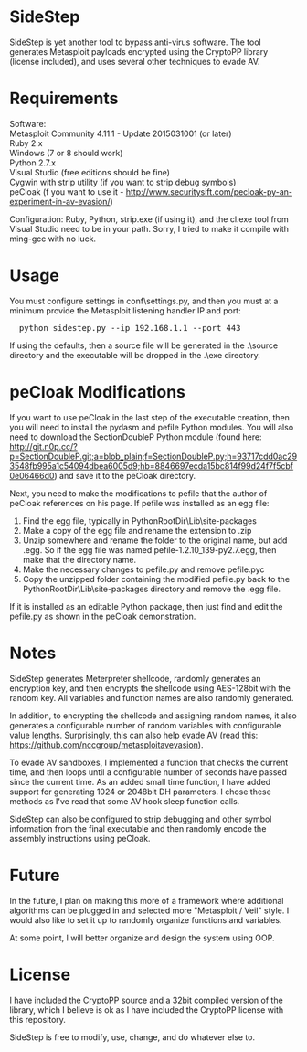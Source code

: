 SideStep
========

SideStep is yet another tool to bypass anti-virus software.  The tool generates Metasploit payloads encrypted using the CryptoPP library (license included), and uses several other techniques to evade AV.

Requirements
============

Software:<BR>
Metasploit Community 4.11.1 - Update 2015031001 (or later)<BR>
Ruby 2.x<BR>
Windows (7 or 8 should work)<BR>
Python 2.7.x<BR>
Visual Studio (free editions should be fine)<BR>
Cygwin with strip utility (if you want to strip debug symbols)<BR>
peCloak (f you want to use it - http://www.securitysift.com/pecloak-py-an-experiment-in-av-evasion/)<BR>

Configuration:
Ruby, Python, strip.exe (if using it), and the cl.exe tool from Visual Studio need to be in your path.  Sorry, I tried to make it compile with ming-gcc with no luck.

Usage
=====

You must configure settings in conf\settings.py, and then you must at a minimum provide the Metasploit listening handler IP and port:
<pre>
  python sidestep.py --ip 192.168.1.1 --port 443
</pre>

If using the defaults, then a source file will be generated in the .\source directory and the executable will be dropped in the .\exe directory.

peCloak Modifications
=====================

If you want to use peCloak in the last step of the executable creation, then you will need to install the pydasm and pefile Python modules.  You will also need to download the SectionDoubleP Python module (found here: http://git.n0p.cc/?p=SectionDoubleP.git;a=blob_plain;f=SectionDoubleP.py;h=93717cdd0ac293548fb995a1c54094dbea6005d9;hb=8846697ecda15bc814f99d24f7f5cbf0e06466d0) and save it to the peCloak directory.

Next, you need to make the modifications to pefile that the author of peCloak references on his page.  If pefile was installed as an egg file:
<ol>
<li>Find the egg file, typically in PythonRootDir\Lib\site-packages</li>
<li>Make a copy of the egg file and rename the extension to .zip</li>
<li>Unzip somewhere and rename the folder to the original name, but add .egg.  So if the egg file was named pefile-1.2.10_139-py2.7.egg, then make that the directory name.</li>
<li>Make the necessary changes to pefile.py and remove pefile.pyc</li>
<li>Copy the unzipped folder containing the modified pefile.py back to the PythonRootDir\Lib\site-packages directory and remove the .egg file.</li>
</ol>

If it is installed as an editable Python package, then just find and edit the pefile.py as shown in the peCloak demonstration.

Notes
=====

SideStep generates Meterpreter shellcode, randomly generates an encryption key, and then encrypts the shellcode using AES-128bit with the random key.  All variables and function names are also randomly generated.

In addition, to encrypting the shellcode and assigning random names, it also generates a configurable number of random variables with configurable value lengths.  Surprisingly, this can also help evade AV (read this: https://github.com/nccgroup/metasploitavevasion).

To evade AV sandboxes, I implemented a function that checks the current time, and then loops until a configurable number of seconds have passed since the current time.  As an added small time function, I have added support for generating 1024 or 2048bit DH parameters.  I chose these methods as I've read that some AV hook sleep function calls.

SideStep can also be configured to strip debugging and other symbol information from the final executable and then randomly encode the assembly instructions using peCloak.

Future
======

In the future, I plan on making this more of a framework where additional algorithms can be plugged in and selected more "Metasploit / Veil" style.  I would also like to set it up to randomly organize functions and variables.

At some point, I will better organize and design the system using OOP.

License
=======

I have included the CryptoPP source and a 32bit compiled version of the library, which I believe is ok as I have included the CryptoPP license with this repository.

SideStep is free to modify, use, change, and do whatever else to.